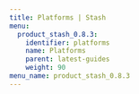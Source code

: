 ```yaml
---
title: Platforms | Stash
menu:
  product_stash_0.8.3:
    identifier: platforms
    name: Platforms
    parent: latest-guides
    weight: 90
menu_name: product_stash_0.8.3
---
```

